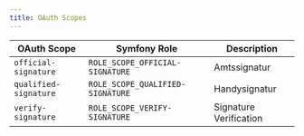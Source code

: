 ```yaml
---
title: OAuth Scopes
---
```


| OAuth Scope           | Symfony Role                     | Description            |
|-----------------------|----------------------------------|------------------------|
| `official-signature`  | `ROLE_SCOPE_OFFICIAL-SIGNATURE`  | Amtssignatur           |
| `qualified-signature` | `ROLE_SCOPE_QUALIFIED-SIGNATURE` | Handysignatur          |
| `verify-signature`    | `ROLE_SCOPE_VERIFY-SIGNATURE`    | Signature Verification |
